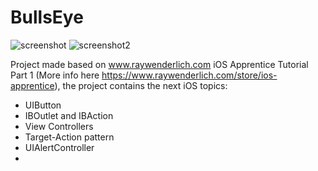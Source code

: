# BullsEye

![screenshot](https://cloud.githubusercontent.com/assets/6619034/14762769/d5737de6-0948-11e6-9c78-bcd8c06a604f.png)
![screenshot2](https://cloud.githubusercontent.com/assets/6619034/14762772/23a44a90-0949-11e6-8a6e-86fc814d2aa7.png)

Project made based on www.raywenderlich.com iOS Apprentice Tutorial Part 1 (More info here https://www.raywenderlich.com/store/ios-apprentice), the project contains the next iOS topics:

- UIButton
- IBOutlet and IBAction
- View Controllers
- Target-Action pattern
- UIAlertController
- 



